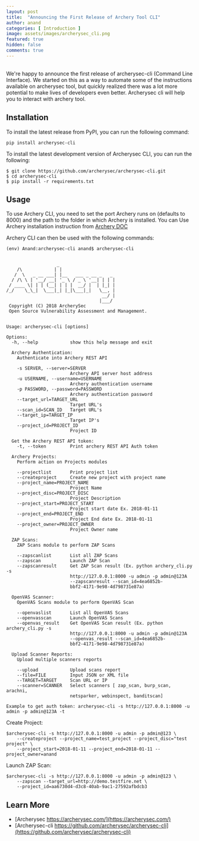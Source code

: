```yaml
---
layout: post
title:  "Announcing the First Release of Archery Tool CLI"
author: anand
categories: [ Introduction ]
image: assets/images/archerysec_cli.png
featured: true
hidden: false
comments: true
---
```

<br>
We're happy to announce the first release of archerysec-cli (Command Line Interface). We started on this as a way to automate some of the instructions available on archerysec tool, but quickly realized there was a lot more potential to make lives of developers even better. Archerysec cli will help you to interact with archery tool.

## Installation

To install the latest release from PyPI, you can run the following command:

```
pip install archerysec-cli
```
To install the latest development version of Archerysec CLI, you can run the following:

```
$ git clone https://github.com/archerysec/archerysec-cli.git
$ cd archerysec-cli
$ pip install -r requirements.txt

```
## Usage

To use Archery CLI, you need to set the port Archery runs on (defaults to 8000) and the path to the folder in which Archery is installed. 
You can Use Archery installation instruction from [Archery DOC](https://docs.archerysec.com/getting-started/Docker-install/)

Archery CLI can then be used with the following commands:
```
(env) Anand:archerysec-cli anand$ archerysec-cli


                   _
    /\            | |
   /  \   _ __ ___| |__   ___ _ __ _   _
  / /\ \ | '__/ __| '_ \ / _ \ '__| | | |
 / ____ \| | | (__| | | |  __/ |  | |_| |
/_/    \_\_|  \___|_| |_|\___|_|   \__, |
                                    __/ |
                                   |___/
 Copyright (C) 2018 ArcherySec
 Open Source Vulnerability Assessment and Management.


Usage: archerysec-cli [options]

Options:
  -h, --help            show this help message and exit

  Archery Authentication:
    Authenticate into Archery REST API

    -s SERVER, --server=SERVER
                        Archery API server host address
    -u USERNAME, --username=USERNAME
                        Archery authentication username
    -p PASSWORD, --password=PASSWORD
                        Archery authentication password
    --target_url=TARGET_URL
                        Target URL's
    --scan_id=SCAN_ID   Target URL's
    --target_ip=TARGET_IP
                        Target IP's
    --project_id=PROJECT_ID
                        Project ID

  Get the Archery REST API token:
    -t, --token         Print archery REST API Auth token

  Archery Projects:
    Perform action on Projects modules

    --projectlist       Print project list
    --createproject     Create new project with project name
    --project_name=PROJECT_NAME
                        Project Name
    --project_disc=PROJECT_DISC
                        Project Description
    --project_start=PROJECT_START
                        Project start date Ex. 2018-01-11
    --project_end=PROJECT_END
                        Project End date Ex. 2018-01-11
    --project_owner=PROJECT_OWNER
                        Project Owner name

  ZAP Scans:
    ZAP Scans module to perform ZAP Scans

    --zapscanlist       List all ZAP Scans
    --zapscan           Launch ZAP Scan
    --zapscanresult     Get ZAP Scan result (Ex. python archery_cli.py -s
                        http://127.0.0.1:8000 -u admin -p admin@123A
                        --zapscanresult --scan_id=4ea6852b-
                        bbf2-4171-9e98-4d798731e87a)

  OpenVAS Scanner:
    OpenVAS Scans module to perform OpenVAS Scan

    --openvaslist       List all OpenVAS Scans
    --openvasscan       Launch OpenVAS Scans
    --openvas_result    Get OpenVAS Scan result (Ex. python archery_cli.py -s
                        http://127.0.0.1:8000 -u admin -p admin@123A
                        --openvas_result --scan_id=4ea6852b-
                        bbf2-4171-9e98-4d798731e87a)

  Upload Scanner Reports:
    Upload multiple scanners reports

    --upload            Upload scans report
    --file=FILE         Input JSON or XML file
    --TARGET=TARGET     Scan URL or IP
    --scanner=SCANNER   Select scanners [ zap_scan, burp_scan, arachni,
                        netsparker, webinspect, banditscan]

Example to get auth token: archerysec-cli -s http://127.0.0.1:8000 -u admin -p admin@123A -t
```

Create Project:

```
$archerysec-cli -s http://127.0.0.1:8000 -u admin -p admin@123 \
    --createproject --project_name=test_project --project_disc="test project" \
    --project_start=2018-01-11 --project_end=2018-01-11 --project_owner=anand
```

Launch ZAP Scan:

```
$archerysec-cli -s http://127.0.0.1:8000 -u admin -p admin@123 \ 
    --zapscan --target_url=http://demo.testfire.net \
    --project_id=aa6730d4-d3c8-40ab-9ac1-27592afbdcb3
```

## Learn More

- [Archerysec https://archerysec.com/](https://archerysec.com/)
- [Archerysec-cli https://github.com/archerysec/archerysec-cli](https://github.com/archerysec/archerysec-cli)



